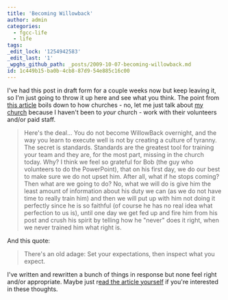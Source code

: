```yaml
---
title: 'Becoming Willowback'
author: admin
categories:
  - fgcc-life
  - life
tags: 
_edit_lock: '1254942583'
_edit_last: '1'
_wpghs_github_path: _posts/2009-10-07-becoming-willowback.md
id: 1c449b15-ba0b-4cb8-87d9-54e885c16c00
---
```

<p>I've had this post in draft form for a couple weeks now but keep leaving it, so I'm just going to throw it up here and see what you think.  The point from <a href="http://www.beyondrelevance.com/index.cfm/pageid/913/postid/105/index.html">this article</a> boils down to how churches - no, let me just talk about <a href="http://www.forestgrovecc.com">my church</a> because I haven't been to <em>your</em> church - work with their volunteers and/or paid staff.</p>
<blockquote><p>Here's the deal... You do not become WillowBack overnight, and the way you learn to execute well is not by creating a culture of tyranny. The secret is standards. Standards are the greatest tool for training your team and they are, for the most part, missing in the church today. Why? I think we feel so grateful for Bob (the guy who volunteers to do the PowerPoint), that on his first day, we do our best to make sure we do not upset him. After all, what if he stops coming? Then what are we going to do? No, what we will do is give him the least amount of information about his duty we can (as we do not have time to really train him) and then we will put up with him not doing it perfectly since he is so faithful (of course he has no real idea what perfection to us is), until one day we get fed up and fire him from his post and crush his spirit by telling how he "never" does it right, when we never trained him what right is.</p></blockquote>
<p>And this quote:</p>
<blockquote><p>There's an old adage: Set your expectations, then inspect what you expect.</p></blockquote>
<p>I've written and rewritten a bunch of things in response but none feel right and/or appropriate.  Maybe just r<a href="http://www.beyondrelevance.com/index.cfm/pageid/913/postid/105/index.html">ead the article yourself</a> if you're interested in these thoughts.</p>
